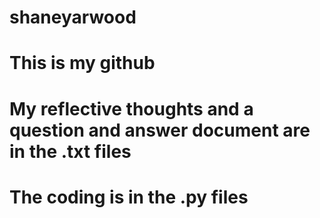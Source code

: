 # shaneyarwood
# This is my github
# My reflective thoughts and a question and answer document are in the .txt files
# The coding is in the .py files
